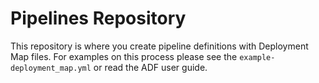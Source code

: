 # Pipelines Repository

This repository is where you create pipeline definitions with Deployment Map
files. For examples on this process please see the `example-deployment_map.yml`
or read the ADF user guide.
